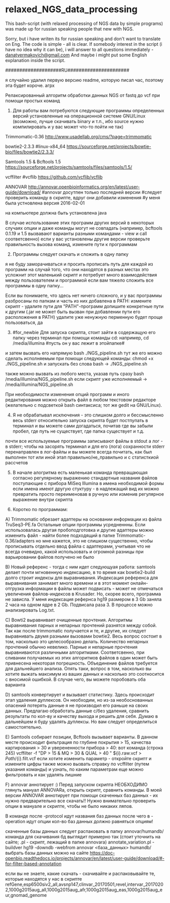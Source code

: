 # relaxed_NGS_data_processing
This bash-script (with relaxed processing of NGS data by simple programs) was made up for russian speaking people that new with NGS.

Sorry, but i have writen its for russian speaking and don't want to translate on Eng. The code is simple - all is clear.
If somebody interest in the script (i have no idea why it can be),
i will answer to all questions immediately - danatyermakovich@gmail.com
And maybe i might put some English explanation inside the script.

####################RU######################

я случайно удалил первую версию readme, которую писал час,
поэтому эта будет короче.
агрх


Релаксированный алгоритм обработки данных NGS 
от fastq до vcf при помощи простых команд


1. Для работы вам потребуются следующие программы определенных версий
установленные на операционной системе GNU/Linux
(возможно, лучше скачивать binary и т.п., ибо source нужно компилировать
и у вас может что-то пойти не так)

Trimmomatic-0.36
http://www.usadellab.org/cms/?page=trimmomatic

bowtie2-2.3.3 #linux-x84_64
https://sourceforge.net/projects/bowtie-bio/files/bowtie2/2.3.3/

Samtools 1.5 & Bcftools 1.5
https://sourceforge.net/projects/samtools/files/samtools/1.5/

vcffilter #vcflib
https://github.com/vcflib/vcflib

ANNOVAR
http://annovar.openbioinformatics.org/en/latest/user-guide/download/
#annovar досутпен только последней версии
#следует проверить команду в скрипте, вдруг они добавили изменения
#у меня была устновлена версия 2016-02-01

на компьютере должна быть установлена java

В случае использование этих программ других версий 
в некоторых случаях опции и даже команды могут не совпадать
(например, bcftools 0.1.19 и 1.5 вызвавают варианты разными командами - view и call соответсвенно) 
если у вас установлены другие версии 
проверьте правильность вызова команд, измените пути к программам


2. Программы следует скачать и сложить в одну папку 

я не буду заморачиваться и просить прописать путь для каждой из программ
на случай того, что они находятся в разных местах
это усложнит этот маленький скрипт и потребует много взаимодействия между
пользователем и программой
если вам тяжело сложить все программы в одну папку... 

Если вы понимаете, что здесь нет ничего сложного,
и у вас программы разбросаны по папкам и часть из них добавлена в PATH:
измените скрипт - удалите пути для "PATH"-программ
допишите конкретные пути к другим
(.jar не может быть вызван при добавлении пути его расположения в PATH)
удалите уже ненужную перменную
будет проще пользоваться, да


3. #for_newbie 
Для запуска скрипта, стоит зайти в содержащую его папку через терминал
при помощи команды cd: 
например, cd /media/illumina 
#пусть он у вас лежит в этойпапке#

и затем вызвать его напрямую bash ./NGS_pipeline.sh
тут же его можно сделать исполняемым при помощи следующей команды:
chmod +x ./NGS_pipeline.sh
и запускать без слова bash -> ./NGS_pipeline.sh

также можно вызвать из любого места, указав путь сразу
bash /media/illumina/NGS_pipeline.sh
если скрипт уже исполняемый -> /media/illumina/NGS_pipeline.sh

При необходимости изменения опций программ и иного редактирования
можно открыть файл в любом текстовом редакторе
(желательно с подсветкой bash синтаксиса; тот же gedit на GNU/Linux).


4. Я не обрабатывал исключения - это слишком долго и бессмысленно
весь stderr относительно запуска скрипта 
будет постпупать в терминал
и вы можете сами догадаться, почитав
где вы забыли пробел, где путь не существует, где папка существует и т.д.

почти все используемые программы записывают файлы в stdout
а лог - в stderr; чтобы на засорять терминал и для его (лога) сохранности
stderr перенаправлен в лог-файлы
и вы можете всегда почитать, как был выполнен тот или иной этап
правильно/не_правильно и с статисткиой рассчетов 


5. В начале алогритма есть маленькая команда
превращающая согласно регулярному выражению стандартные названия файлов
поступающие с прибора MiSeq Illumina в имена необходимой формы
если имена имеют другую стуктуру - в надлежащий вид их можно превратить
просто переименовав в ручную или изменив регулярное выражение внутри скрипта


6. Коротко по программам:

А) Trimmomatic обрезает адаптеры на основании информации из файла TruSeq3-PE.fa
Остальные опции программы усредненнны.
Если использовалась другая пробоподготовка и другие адаптеры
можно изменить файл - найти более подходящий в папке Trimmomatic-0.36/adapters 
но мне кажется, это не слишком существенно,
чтобы прописывать отдельно ввод файла с адаптерами, учитывая что не всегда очевидно, какой использовать
и огромной разницы при варьировании файлов получено не было

В) Новый референс - тогда с ним идет следующуая работа: samtools делает почти мгновенную индексацию, в то время как bowtie2-build долго строит индексы для выравнивания. Индексация референса для выравнивания занимает много времени и в этот момент онлайн-отгрузка информации в файлы может подвисать - может не отмечаться увеличения файлов-индексов в Krusader. Но, скорее всего, программа не зависла. У меня индексация рефернса hg19 размером в 3 Gb заняла 2 часа на одном ядре в 2 Gb. Подвисала раза 3. B процессе можно анализировать Log.txt.
 
C) Bowti2 выравнивает очищенные прочтения. Алгоритмы выравнивания парных и непарных прочтений разнятся между собой. Так как после trimmomatic получается и те, и другие, их следует выравнивать двумя разными вызовами bowtie2. 
Весь вопрос состоит в том, насколько это целесообразно делать. Количество непарных прочтений обычно невелико. Парные и непарные прочтения выравниваются различными алгоритмами. Соответсвенно, при сливании получаемых из этих алгоритмов файлов в один может быть привнесена некоторая погрешность. Объединение файлов требуется для дальнейшего анализа.
Опять таки, вопрос в том, насколько вы хотите выжать максимум из ваших данных и насколько это соотносится с вносимой ошибкой. В случае чего, вы можете поробовать оба варианта

D) samtools конвертирует и вызывает статистику. Здесь происходит этап удаления дуплексов. Он необходим, но из-за необоснованных опасений потерять данные я не производил его раньше на своих данных. Предлагаю обработать данные с/без удаления, сравнить результаты по кол-ву и качеству выхода и решить для себя. Думаю в дальнейшем я буду удалять дуплексы. Но вам следует определиться самостоятельно.

E) Samtools собирает позиции, Bcftools вызывает варианты. В данном месте происходит фильтрация по глубине покрытия > 15, качества картирования > 30 и уверененности прибора > 40:
вот команда (строка 245)
vcffilter -f "DP > 15 & MQ > 30 & QUAL > 40 " ${i}.raw.vcf > $Path/${i}.filt.vcf
если хотите изменить параметр - откройте скрипт и измените цифры
также можно вызвать справку по vcffilter 
(путем указания команды)
и узнать, по каким параметрам еще можно фильтровать и как удалять лишние

F) annovar аннотирует :)
Перед запуском скрипта НЕОБХОДИМО глянуть мануал ANNOVARa, открыть скрипт, сравнить команды. В моей версии ANNOVAR аннотирует при помощи скаченных баз данных - их нужно предварительно все скачать!! Нужно внимательно проверить опции в мануале и скрипте, чтобы не было никаких ляпов.

В команде после -protocol идут названия баз данных
после чего в -operation идут опции
кол-во баз данных должно равняться опциям!

скаченные базы данных следует распаковать в папку annovar/humandb/
команда для скачивания бд выглядит примерно так 
(стоит уточнить на сайте; .pl - скрипт, лежащий в папке annovara)
annotate_variation.pl -buildver hg19 -downdb -webfrom annovar <база_данных> humandb/
выбрать базы данных можно на сайте
https://doc-openbio.readthedocs.io/projects/annovar/en/latest/user-guide/download/#-for-filter-based-annotation

если вы не знаете, какие скачать - скачивайте и распаковывайте те, которые находятся у нас в скрипте
refGene,esp6500siv2_all,avsnp147,clinvar_20170501,revel,intervar_20170202,1000g2015aug_all,1000g2015aug_afr,1000g2015aug_eas,1000g2015aug_eur,gnomad_genome

